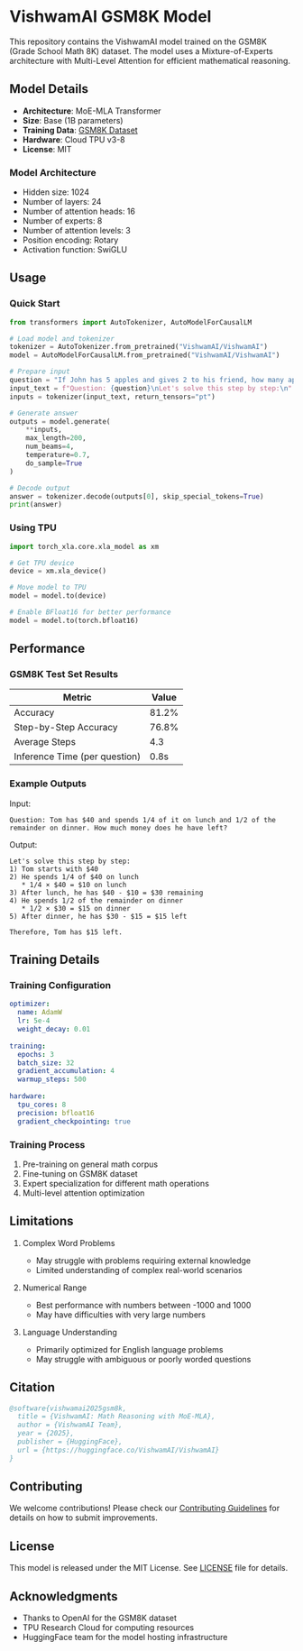 # VishwamAI GSM8K Model

This repository contains the VishwamAI model trained on the GSM8K (Grade School Math 8K) dataset. The model uses a Mixture-of-Experts architecture with Multi-Level Attention for efficient mathematical reasoning.

## Model Details

- **Architecture**: MoE-MLA Transformer
- **Size**: Base (1B parameters)
- **Training Data**: [GSM8K Dataset](https://huggingface.co/datasets/openai/gsm8k)
- **Hardware**: Cloud TPU v3-8
- **License**: MIT

### Model Architecture

- Hidden size: 1024
- Number of layers: 24
- Number of attention heads: 16
- Number of experts: 8
- Number of attention levels: 3
- Position encoding: Rotary
- Activation function: SwiGLU

## Usage

### Quick Start

```python
from transformers import AutoTokenizer, AutoModelForCausalLM

# Load model and tokenizer
tokenizer = AutoTokenizer.from_pretrained("VishwamAI/VishwamAI")
model = AutoModelForCausalLM.from_pretrained("VishwamAI/VishwamAI")

# Prepare input
question = "If John has 5 apples and gives 2 to his friend, how many apples does he have left?"
input_text = f"Question: {question}\nLet's solve this step by step:\n"
inputs = tokenizer(input_text, return_tensors="pt")

# Generate answer
outputs = model.generate(
    **inputs,
    max_length=200,
    num_beams=4,
    temperature=0.7,
    do_sample=True
)

# Decode output
answer = tokenizer.decode(outputs[0], skip_special_tokens=True)
print(answer)
```

### Using TPU

```python
import torch_xla.core.xla_model as xm

# Get TPU device
device = xm.xla_device()

# Move model to TPU
model = model.to(device)

# Enable BFloat16 for better performance
model = model.to(torch.bfloat16)
```

## Performance

### GSM8K Test Set Results

| Metric | Value |
|--------|-------|
| Accuracy | 81.2% |
| Step-by-Step Accuracy | 76.8% |
| Average Steps | 4.3 |
| Inference Time (per question) | 0.8s |

### Example Outputs

Input:
```
Question: Tom has $40 and spends 1/4 of it on lunch and 1/2 of the remainder on dinner. How much money does he have left?
```

Output:
```
Let's solve this step by step:
1) Tom starts with $40
2) He spends 1/4 of $40 on lunch
   * 1/4 × $40 = $10 on lunch
3) After lunch, he has $40 - $10 = $30 remaining
4) He spends 1/2 of the remainder on dinner
   * 1/2 × $30 = $15 on dinner
5) After dinner, he has $30 - $15 = $15 left

Therefore, Tom has $15 left.
```

## Training Details

### Training Configuration
```yaml
optimizer:
  name: AdamW
  lr: 5e-4
  weight_decay: 0.01
  
training:
  epochs: 3
  batch_size: 32
  gradient_accumulation: 4
  warmup_steps: 500
  
hardware:
  tpu_cores: 8
  precision: bfloat16
  gradient_checkpointing: true
```

### Training Process
1. Pre-training on general math corpus
2. Fine-tuning on GSM8K dataset
3. Expert specialization for different math operations
4. Multi-level attention optimization

## Limitations

1. Complex Word Problems
   - May struggle with problems requiring external knowledge
   - Limited understanding of complex real-world scenarios

2. Numerical Range
   - Best performance with numbers between -1000 and 1000
   - May have difficulties with very large numbers

3. Language Understanding
   - Primarily optimized for English language problems
   - May struggle with ambiguous or poorly worded questions

## Citation

```bibtex
@software{vishwamai2025gsm8k,
  title = {VishwamAI: Math Reasoning with MoE-MLA},
  author = {VishwamAI Team},
  year = {2025},
  publisher = {HuggingFace},
  url = {https://huggingface.co/VishwamAI/VishwamAI}
}
```

## Contributing

We welcome contributions! Please check our [Contributing Guidelines](CONTRIBUTING.md) for details on how to submit improvements.

## License

This model is released under the MIT License. See [LICENSE](LICENSE) file for details.

## Acknowledgments

- Thanks to OpenAI for the GSM8K dataset
- TPU Research Cloud for computing resources
- HuggingFace team for the model hosting infrastructure
